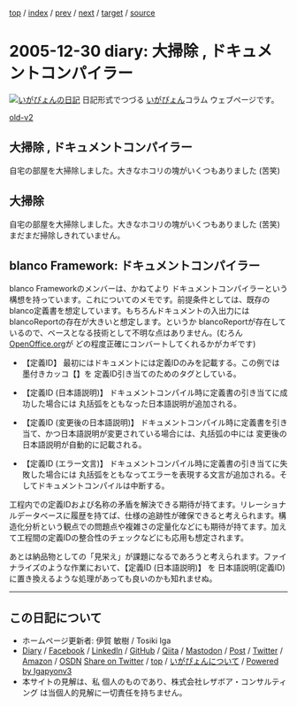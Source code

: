 [top](../index.html) 
 / [index](index.html) 
 / [prev](ig051228.html) 
 / [next](ig051231.html) 
 / [target](https://www.igapyon.jp/igapyon/diary/2005/ig051230.html) 
 / [source](https://github.com/igapyon/diary/blob/master/2005/ig051230.src.md) 

2005-12-30 diary: 大掃除 , ドキュメントコンパイラー
=====================================================================================================
[![いがぴょんの日記](https://www.igapyon.jp/igapyon/diary/images/iga202308_128.jpg "いがぴょん")](https://www.igapyon.jp/igapyon/diary/memo/memoigapyon.html) 日記形式でつづる [いがぴょん](https://www.igapyon.jp/igapyon/diary/memo/memoigapyon.html)コラム ウェブページです。

[old-v2](ig051230-orig.html)

## 大掃除 , ドキュメントコンパイラー

自宅の部屋を大掃除しました。大きなホコリの塊がいくつもありました (苦笑)


## 大掃除

自宅の部屋を大掃除しました。大きなホコリの塊がいくつもありました (苦笑)まだまだ掃除しきれていません。

## blanco Framework: ドキュメントコンパイラー

blanco Frameworkのメンバーは、かねてより ドキュメントコンパイラーという構想を持っています。これについてのメモです。前提条件としては、既存の
blanco定義書を想定しています。もちろんドキュメントの入出力には blancoReportの存在が大きいと想定します。というか blancoReportが存在しているので、ベースとなる技術として不明な点はありません。(むろん[OpenOffice.org](http://ja.openoffice.org/)が どの程度正確にコンバートしてくれるかがカギです)

* 【定義ID】
  最初にはドキュメントには定義IDのみを記載する。この例では 墨付きカッコ【】を 定義ID引き当てのためのタグとしている。
  
* 【定義ID (日本語説明)】
  ドキュメントコンパイル時に定義書の引き当てに成功した場合には 丸括弧をともなった日本語説明が追加される。
  
* 【定義ID (変更後の日本語説明)】
  ドキュメントコンパイル時に定義書を引き当て、かつ日本語説明が変更されている場合には、丸括弧の中には 変更後の日本語説明が自動的に記載される。
  
* 【定義ID (エラー文言)】
  ドキュメントコンパイル時に定義書の引き当てに失敗した場合には 丸括弧をともなってエラーを表現する文言が追加される。そしてドキュメントコンパイルは中断する。

工程内での定義IDおよび名称の矛盾を解決できる期待が持てます。リレーショナルデータベースに履歴を持てば、仕様の追跡性が確保できると考えられます。構造化分析という観点での問題点や複雑さの定量化などにも期待が持てます。加えて工程間の定義IDの整合性のチェックなどにも応用も想定されます。

あとは納品物としての「見栄え」が課題になるであろうと考えられます。ファイナライズのような作業において、【定義ID (日本語説明)】 を 日本語説明(定義ID)に置き換えるような処理があっても良いのかも知れませぬ。


----------------------------------------------------------------------------------------------------

## この日記について

* ホームページ更新者: 伊賀 敏樹 / Tosiki Iga
* [Diary](https://www.igapyon.jp/igapyon/diary/) / [Facebook](https://www.facebook.com/igapyon) / [LinkedIn](https://www.linkedin.com/in/toshikiiga) / [GitHub](https://github.com/igapyon) / [Qiita](https://qiita.com/igapyon) / [Mastodon](https://social.vivaldi.net/@igapyon) / [Post](https://post.news/igapyon) / [Twitter](https://twitter.com/ToshikiIga) / [Amazon](https://www.amazon.co.jp/%E4%BC%8A%E8%B3%80-%E6%95%8F%E6%A8%B9/e/B004LTQWCQ) / [OSDN](https://ja.osdn.net/users/iga/)
[Share on Twitter](https://twitter.com/intent/tweet?hashtags=igapyon%2Cdiary%2C%E3%81%84%E3%81%8C%E3%81%B4%E3%82%87%E3%82%93&text=%E5%A4%A7%E6%8E%83%E9%99%A4+%2C+%E3%83%89%E3%82%AD%E3%83%A5%E3%83%A1%E3%83%B3%E3%83%88%E3%82%B3%E3%83%B3%E3%83%91%E3%82%A4%E3%83%A9%E3%83%BC&url=https%3A%2F%2Fwww.igapyon.jp%2Figapyon%2Fdiary%2F2005%2Fig051230.html) / [top](../index.html) / [いがぴょんについて](https://www.igapyon.jp/igapyon/diary/memo/memoigapyon.html) / [Powered by Igapyonv3](https://github.com/igapyon/igapyonv3)
* 本サイトの見解は、私 個人のものであり、株式会社レザボア・コンサルティング は当個人的見解に一切責任を持ちません。 
